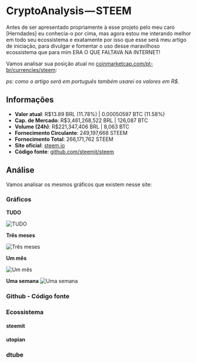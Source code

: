 # CryptoAnalysis — STEEM

Antes de ser apresentado propriamente à esse projeto pelo meu caro [Herndades] eu conhecia-o por cima, mas agora estou me interando melhor em todo seu ecossistema e exatamente por isso que esse será meu artigo de iniciação, para divulgar e fomentar o uso desse maravilhoso ecossistema que para mim ERA O QUE FALTAVA NA INTERNET!


Vamos analisar sua posição atual no [coinmarketcap.com/pt-br/currencies/steem](https://coinmarketcap.com/pt-br/currencies/steem/):

*ps: como o artigo será em português também usarei os valores em R$.*

## Informações

- **Valor atual**: R$13.89 BRL (11.78%) | 0.00050597 BTC (11.58%)
- **Cap. de Mercado**: R$3,461,268,522 BRL | 126,087 BTC 
- **Volume (24h)**: R$221,347,406 BRL | 8,063 BTC
- **Fornecimento Circulante**: 249,197,668 STEEM
- **Fornecimento Total**: 266,171,762 STEEM
- **Site oficial**: [steem.io](https://steem.io/)
- **Código fonte**: [github.com/steemit/steem](https://github.com/steemit/steem)

## Análise

Vamos analisar os mesmos gráficos que existem nesse site:

### Gráficos

**TUDO**

![TUDO](https://i.imgur.com/b1sJKt5.png)


**Três meses**

![Três meses](https://i.imgur.com/inhkpHW.png)


**Um mês**

![Um mês](https://i.imgur.com/zEeg2yu.png)

**Uma semana**
![Uma semana](https://i.imgur.com/R71Gatl.png)



### Github - Código fonte


### Ecossistema


#### steemit


#### utopian


### dtube